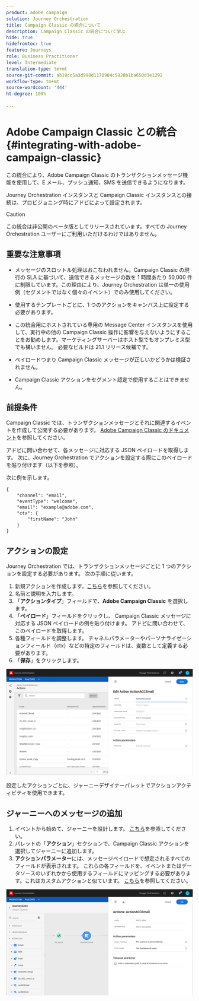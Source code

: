 ```yaml
---
product: adobe campaign
solution: Journey Orchestration
title: Campaign Classic の統合について
description: Campaign Classic の統合について学ぶ
hide: true
hidefromtoc: true
feature: Journeys
role: Business Practitioner
level: Intermediate
translation-type: tm+mt
source-git-commit: ab19cc5a3d998d1178984c5028b1ba650d3e1292
workflow-type: tm+mt
source-wordcount: '444'
ht-degree: 100%

---
```



# Adobe Campaign Classic との統合 {#integrating-with-adobe-campaign-classic}

この統合により、Adobe Campaign Classic のトランザクションメッセージ機能を使用して、E メール、プッシュ通知、SMS を送信できるようになります。

Journey Orchestration インスタンスと Campaign Classic インスタンスとの接続は、プロビジョニング時にアドビによって設定されます。

>[!CAUTION]
>
> この統合は非公開のベータ版としてリリースされています。すべての Journey Orchestration ユーザーにご利用いただけるわけではありません。

## 重要な注意事項

* メッセージのスロットル処理はおこなわれません。Campaign Classic の現行の SLA に基づいて、送信できるメッセージの数を 1 時間あたり 50,000 件に制限しています。この理由により、Journey Orchestration は単一の使用例（セグメントではなく個々のイベント）でのみ使用してください。

* 使用するテンプレートごとに、1 つのアクションをキャンバス上に設定する必要があります。

* この統合用にホストされている専用の Message Center インスタンスを使用して、実行中の他の Campaign Classic 操作に影響を与えないようにすることをお勧めします。マーケティングサーバーはホスト型でもオンプレミス型でも構いません。 必要なビルドは 21.1 リリース候補です。

* ペイロードつまり Campaign Classic メッセージが正しいかどうかは検証されません。

* Campaign Classic アクションをセグメント認定で使用することはできません。

## 前提条件

Campaign Classic では、トランザクションメッセージとそれに関連するイベントを作成して公開する必要があります。  [Adobe Campaign Classic のドキュメント](https://experienceleague.adobe.com/docs/campaign-classic/using/transactional-messaging/introduction/about-transactional-messaging.html#transactional-messaging)を参照してください。

アドビに問い合わせて、各メッセージに対応する JSON ペイロードを取得します。 次に、Journey Orchestration でアクションを設定する際にこのペイロードを貼り付けます（以下を参照）。

次に例を示します。

```
{
    "channel": "email",
    "eventType": "welcome",
    "email": "example@adobe.com",
    "ctx": {
        "firstName": "John"
    }
}
```

## アクションの設定

Journey Orchestration では、トランザクションメッセージごとに 1 つのアクションを設定する必要があります。 次の手順に従います。

1. 新規アクションを作成します。[こちら](../action/action.md)を参照してください。
1. 名前と説明を入力します。
1. 「**アクションタイプ**」フィールドで、**Adobe Campaign Classic** を選択します。
1. 「**ペイロード**」フィールドをクリックし、 Campaign Classic メッセージに対応する JSON ペイロードの例を貼り付けます。 アドビに問い合わせて、このペイロードを取得します。 
1. 各種フィールドを調整します。 チャネルパラメーターやパーソナライゼーションフィールド（ctx）などの特定のフィールドは、変数として定義する必要があります。
1. 「**保存**」をクリックします。

![](../assets/accintegration1.png)

設定したアクションごとに、ジャーニーデザイナーパレットでアクションアクティビティを使用できます。

## ジャーニーへのメッセージの追加

1. イベントから始めて、ジャーニーを設計します。 [こちら](../building-journeys/journey.md)を参照してください。
1. パレットの「**アクション**」セクションで、Campaign Classic アクションを選択してジャーニーに追加します。
1. **アクションパラメーター**&#x200B;には、メッセージペイロードで想定されるすべてのフィールドが表示されます。 これらの各フィールドを、イベントまたはデータソースのいずれかから使用するフィールドにマッピングする必要があります。これはカスタムアクションと似ています。 [こちら](../building-journeys/using-custom-actions.md)を参照してください。

![](../assets/accintegration2.png)


